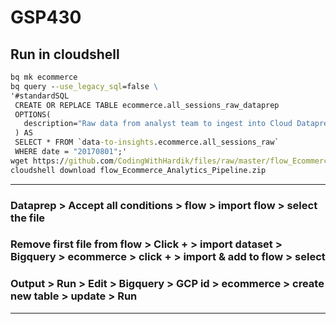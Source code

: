 # GSP430
## Run in cloudshell
```cmd
bq mk ecommerce
bq query --use_legacy_sql=false \
'#standardSQL
 CREATE OR REPLACE TABLE ecommerce.all_sessions_raw_dataprep
 OPTIONS(
   description="Raw data from analyst team to ingest into Cloud Dataprep"
 ) AS
 SELECT * FROM `data-to-insights.ecommerce.all_sessions_raw`
 WHERE date = "20170801";'
wget https://github.com/CodingWithHardik/files/raw/master/flow_Ecommerce_Analytics_Pipeline.zip
cloudshell download flow_Ecommerce_Analytics_Pipeline.zip
```
____
### Dataprep > Accept all conditions > flow > import flow > select the file 
### Remove first file from flow > Click + > import dataset > Bigquery > ecommerce > click + > import & add to flow > select
### Output > Run > Edit > Bigquery > GCP id > ecommerce > create new table > update > Run
____
